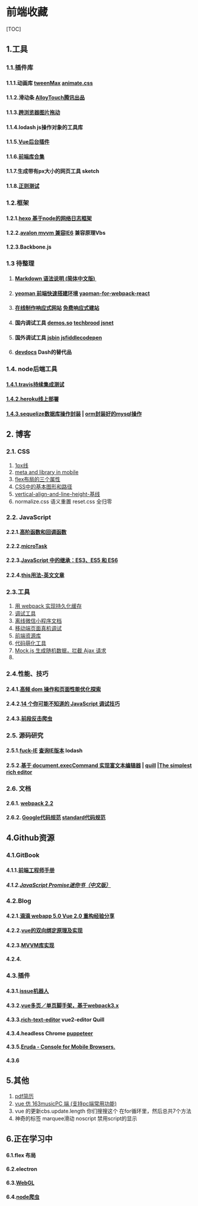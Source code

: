 # 前端收藏

[TOC]

## 1.工具

### 1.1.插件库

#### 1.1.1.动画库 [tweenMax](https://linshuizhaoying.gitbooks.io/gsap-/content/chapter1.html)  [animate.css](https://daneden.github.io/animate.css/)

#### 1.1.2.滑动条 [AlloyTouch腾讯出品](https://github.com/AlloyTeam/AlloyTouch)

#### 1.1.3.[跨浏览器图片拖动](http://codepen.io/Dafrok/full/EWeqXX/)

#### 1.1.4.lodash js操作对象的工具库

#### 1.1.5.[Vue后台插件](http://panjiachen.github.io/vue-element-admin/#/dashboard)

#### 1.1.6.[前端库合集](https://www.awesomes.cn/)

#### 1.1.7.生成带有px大小的网页工具 sketch

#### 1.1.8.[正则测试](https://regexr.com/)

### 1.2.框架

#### 1.2.1.[hexo 基于node的网络日志框架](https://hexo.io/zh-tw/)

#### 1.2.2.[avalon mvvm 兼容IE6](http://avalonjs.coding.me/) 兼容原理Vbs

#### 1.2.3.Backbone.js

### 1.3 待整理

1. #### [Markdown 语法说明 (简体中文版) ](http://wowubuntu.com/markdown/)
2. #### [yeoman 前端快速搭建环境](http://yeoman.io/)  [yaoman-for-webpack-react](https://github.com/react-webpack-generators/generator-react-webpack)
3. #### [在线制作响应式网站](http://www.coolsite360.com/)    [免费响应式建站](http://www.wapadd.cn)
4. #### 国内调试工具 [demos.so](http://demos.so/)   [techbrood](http://wow.techbrood.com/)  [jsnet](http://jsrun.net/)  
5. #### 国外调试工具  [jsbin](http://jsbin.com)   [jsfiddle](https://jsfiddle.net/)[codepen](http://codepen.io/u3u/pen/wJJqOP)
6. #### [devdocs](http://devdocs.io/) Dash的替代品

### 1.4. node后端工具

#### [1.4.1.travis持续集成测试](https://github.com/alsotang/node-lessons/blob/master/lesson13/README.md)

#### [1.4.2.heroku线上部署](https://github.com/alsotang/node-lessons/blob/master/lesson12/README.md)

#### [1.4.3.sequelize数据库操作封装](http://docs.sequelizejs.com/) | [orm封装好的mysql操作](https://github.com/dresende/node-orm2)

## 2. 博客

### 2.1. CSS
1. [1px线](http://coolfishstudio.com/tags/CSS3/)
2. [meta and library in mobile](http://www.cnblogs.com/PeunZhang/p/3407453.html)
3. [flex布局的三个属性](https://www.w3cplus.com/css3/flexbox-adventures.html)
4. [CSS中的基本图形和路径](https://www.w3cplus.com/css/basic-shapes-path.html)
5. [vertical-align-and-line-height-基线](http://www.zhangxinxu.com/wordpress/2015/08/css-deep-understand-vertical-align-and-line-height/)
6. normalize.css 语义重置  reset.css 全归零

### 2.2. JavaScript

#### 2.2.1.[高阶函数和回调函数](https://gold.xitu.io/entry/5815876c8ac247004fb6d132)

#### 2.2.2.[microTask](http://www.jianshu.com/p/1ee6c21f6efa)

#### 2.2.3.[JavaScript 中的继承：ES3、ES5 和 ES6](https://zhuanlan.zhihu.com/p/32502909)

#### 2.2.4.[this用法-英文文章](http://yehudakatz.com/2011/08/11/understanding-javascript-function-invocation-and-this/)

### 2.3.工具

1. [用 webpack 实现持久化缓存](https://sebastianblade.com/using-webpack-to-achieve-long-term-cache/)
2. [调试工具](https://github.com/kamidox/html2Dash)
3. [离线微信小程序文档](http://www.jianshu.com/p/8bab0e15dc54)
4. [移动端页面真机调试](http://www.cnblogs.com/JinQingsong/p/6592251.html)
5. [前端资源库](https://www.awesomes.cn/)
6. [代码萌化工具](http://utf-8.jp/public/aaencode.html)
7. [Mock.js 生成随机数据，拦截 Ajax 请求](http://mockjs.com/)
8. ​

### 2.4.性能、技巧

#### 2.4.1.[高频 dom 操作和页面性能优化探索](https://www.feehi.com/view/6413)

#### 2.4.2.[14 个你可能不知道的 JavaScript 调试技巧](https://mp.weixin.qq.com/s/ykGJDc_rZCfS_RhNsiwdtQ)

#### 2.4.3.[前段反击爬虫](http://litten.me/2017/07/09/prevent-spiders/)

### 2.5. 源码研究

#### 2.5.1.[fuck-IE](https://github.com/Dafrok/fuck-ie/blob/master/index.js)  [查询IE版本](https://github.com/nioteam/jquery-plugins/issues/12) lodash

#### 2.5.2.[基于 document.execCommand 实现富文本编辑器](https://imys.net/demo/cmdEditor.html) | [quill](https://github.com/quilljs/quill) |[The simplest  rich editor](https://github.com/jaredreich/pell)



### 2.6. 文档

#### 2.6.1. [webpack 2.2](http://www.css88.com/doc/webpack2/guides/development/)

#### 2.6.2. [Google代码规范](https://google.github.io/styleguide/jsguide.html)    [**standard**代码规范](https://github.com/standard/standard/blob/master/docs/RULES-zhcn.md)

## 4.Github资源

### 4.1.GitBook

#### 4.1.1.[前端工程师手册](https://leohxj.gitbooks.io/front-end-database/html-and-css-basic/common-tag.html) 

##### 4.1.2.[JavaScript Promise迷你书（中文版）](http://liubin.org/promises-book/)

### 4.2.Blog

#### 4.2.1.[滴滴 webapp 5.0 Vue 2.0 重构经验分享](https://github.com/DDFE/DDFE-blog/issues/13)

#### 4.2.2.[vue的双向绑定原理及实现](http://www.cnblogs.com/canfoo/p/6891868.html)

#### 4.2.3.[MVVM库实现](https://github.com/xuqiang521/overwrite/tree/master/my-mvvm)

#### 4.2.4.

### 4.3.插件

#### 4.3.1.[issue机器人](https://github.com/fat/haunt)

#### 4.3.2.[vue多页／单页脚手架，基于webpack3.x](https://github.com/Mrminfive/vue-multiple-page)

#### 4.3.3.[rich-text-editor](https://github.com/search?q=topic%3Arich-text-editor+org%3Aquilljs&type=Repositories)  vue2-editor  Quill

#### 4.3.4.headless Chrome [puppeteer](https://github.com/GoogleChrome/puppeteer)

#### 4.3.5.[Eruda - Console for Mobile Browsers.](https://github.com/liriliri/eruda)

#### 4.3.6

## 5.其他

1. [pdf简历](https://rawgit.com/aleen42/resume/master/static/aleen42.pdf)
2. [vue 仿 163musicPC 端 (支持pc端常用功能)](https://juejin.im/entry/58d0d78fb123db3f6b4c9dc3/view)
3. vue 的更新cbs.update.length  你们搜搜这个  在for循环里，然后总共7个方法
4. 神奇的标签 marquee滑动  noscript 禁用script的显示

## 6.正在学习中

#### 6.1.flex 布局

#### 6.2.electron

#### 6.3.[WebGL](http://learnwebgl.brown37.net/index.html)

#### 6.4.[node爬虫](http://yitianyibu.com/post/58e66386ee0b2974a4e40b37)

